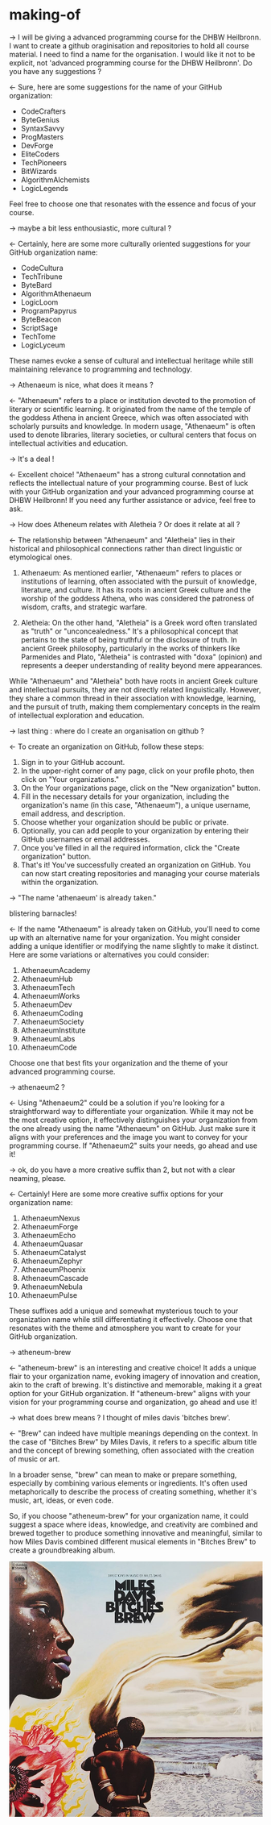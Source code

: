 # making-of

<div class="me"></div>

→ I will be giving a advanced programming course for the DHBW Heilbronn. I want to create a github oraginisation and repositories to hold all course material. I need to find a name for the organisation. I would like it not to be explicit, not 'advanced programming course for the DHBW Heilbronn'. Do you have any suggestions ?

<div class="chatGPT"></div>

← Sure, here are some suggestions for the name of your GitHub organization:

* CodeCrafters
* ByteGenius
* SyntaxSavvy
* ProgMasters
* DevForge
* EliteCoders
* TechPioneers
* BitWizards
* AlgorithmAlchemists
* LogicLegends

Feel free to choose one that resonates with the essence and focus of your course.

<div class="me"></div>

→ maybe a bit less enthousiastic, more cultural ?

<div class="chatGPT"></div>

← Certainly, here are some more culturally oriented suggestions for your GitHub organization name:

* CodeCultura
* TechTribune
* ByteBard
* AlgorithmAthenaeum
* LogicLoom
* ProgramPapyrus
* ByteBeacon
* ScriptSage
* TechTome
* LogicLyceum

These names evoke a sense of cultural and intellectual heritage while still maintaining relevance to programming and technology.

<div class="me"></div>

→ Athenaeum is nice, what does it means ?

<div class="chatGPT"></div>

← "Athenaeum" refers to a place or institution devoted to the promotion of literary or scientific learning. It originated from the name of the temple of the goddess Athena in ancient Greece, which was often associated with scholarly pursuits and knowledge. In modern usage, "Athenaeum" is often used to denote libraries, literary societies, or cultural centers that focus on intellectual activities and education.

<div class="me"></div>

→ It's a deal !

<div class="chatGPT"></div>

← Excellent choice! "Athenaeum" has a strong cultural connotation and reflects the intellectual nature of your programming course. Best of luck with your GitHub organization and your advanced programming course at DHBW Heilbronn! If you need any further assistance or advice, feel free to ask.


<div class="me"></div>

→ How does Atheneum relates with Aletheia ? Or does it relate at all ?

<div class="chatGPT"></div>

← The relationship between "Athenaeum" and "Aletheia" lies in their historical and philosophical connections rather than direct linguistic or etymological ones.

1. Athenaeum: As mentioned earlier, "Athenaeum" refers to places or institutions of learning, often associated with the pursuit of knowledge, literature, and culture. It has its roots in ancient Greek culture and the worship of the goddess Athena, who was considered the patroness of wisdom, crafts, and strategic warfare.

2. Aletheia: On the other hand, "Aletheia" is a Greek word often translated as "truth" or "unconcealedness." It's a philosophical concept that pertains to the state of being truthful or the disclosure of truth. In ancient Greek philosophy, particularly in the works of thinkers like Parmenides and Plato, "Aletheia" is contrasted with "doxa" (opinion) and represents a deeper understanding of reality beyond mere appearances.

While "Athenaeum" and "Aletheia" both have roots in ancient Greek culture and intellectual pursuits, they are not directly related linguistically. However, they share a common thread in their association with knowledge, learning, and the pursuit of truth, making them complementary concepts in the realm of intellectual exploration and education.

<div class="me"></div>

→ last thing : where do I create an organisation on github ?

<div class="chatGPT"></div>

← To create an organization on GitHub, follow these steps:

1. Sign in to your GitHub account.
1. In the upper-right corner of any page, click on your profile photo, then click on "Your organizations."
1. On the Your organizations page, click on the "New organization" button.
1. Fill in the necessary details for your organization, including the organization's name (in this case, "Athenaeum"), a unique username, email address, and description.
1. Choose whether your organization should be public or private.
1. Optionally, you can add people to your organization by entering their GitHub usernames or email addresses.
1. Once you've filled in all the required information, click the "Create organization" button.
1. That's it! You've successfully created an organization on GitHub. You can now start creating repositories and managing your course materials within the organization.

<div class="me"></div>

→ "The name 'athenaeum' is already taken."

blistering barnacles!

<div class="chatGPT"></div>

← If the name "Athenaeum" is already taken on GitHub, you'll need to come up with an alternative name for your organization. You might consider adding a unique identifier or modifying the name slightly to make it distinct. Here are some variations or alternatives you could consider:

1. AthenaeumAcademy
1. AthenaeumHub
1. AthenaeumTech
1. AthenaeumWorks
1. AthenaeumDev
1. AthenaeumCoding
1. AthenaeumSociety
1. AthenaeumInstitute
1. AthenaeumLabs
1. AthenaeumCode

Choose one that best fits your organization and the theme of your advanced programming course.

<div class="me"></div>

→ athenaeum2 ?

<div class="chatGPT"></div>

← Using "Athenaeum2" could be a solution if you're looking for a straightforward way to differentiate your organization. While it may not be the most creative option, it effectively distinguishes your organization from the one already using the name "Athenaeum" on GitHub. Just make sure it aligns with your preferences and the image you want to convey for your programming course. If "Athenaeum2" suits your needs, go ahead and use it!

<div class="me"></div>

→ ok, do you have a more creative suffix than 2, but not with a clear neaming, please.

<div class="chatGPT"></div>

← Certainly! Here are some more creative suffix options for your organization name:

1. AthenaeumNexus
1. AthenaeumForge
1. AthenaeumEcho
1. AthenaeumQuasar
1. AthenaeumCatalyst
1. AthenaeumZephyr
1. AthenaeumPhoenix
1. AthenaeumCascade
1. AthenaeumNebula
1. AthenaeumPulse

These suffixes add a unique and somewhat mysterious touch to your organization name while still differentiating it effectively. Choose one that resonates with the theme and atmosphere you want to create for your GitHub organization.

<div class="me"></div>

→ atheneum-brew

<div class="chatGPT"></div>

← "atheneum-brew" is an interesting and creative choice! It adds a unique flair to your organization name, evoking imagery of innovation and creation, akin to the craft of brewing. It's distinctive and memorable, making it a great option for your GitHub organization. If "atheneum-brew" aligns with your vision for your programming course and organization, go ahead and use it!

<div class="me"></div>

→ what does brew means ? I thought of miles davis 'bitches brew'.

<div class="chatGPT"></div>

← "Brew" can indeed have multiple meanings depending on the context. In the case of "Bitches Brew" by Miles Davis, it refers to a specific album title and the concept of brewing something, often associated with the creation of music or art.

In a broader sense, "brew" can mean to make or prepare something, especially by combining various elements or ingredients. It's often used metaphorically to describe the process of creating something, whether it's music, art, ideas, or even code.

So, if you choose "atheneum-brew" for your organization name, it could suggest a space where ideas, knowledge, and creativity are combined and brewed together to produce something innovative and meaningful, similar to how Miles Davis combined different musical elements in "Bitches Brew" to create a groundbreaking album.

![Miles Davis's Bitches Brew](./images/MilesDavisBitchesBrew.jpg)